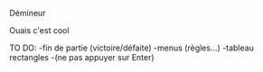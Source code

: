Démineur

Ouais c'est cool

TO DO:
	-fin de partie (victoire/défaite)
	-menus (règles...)
	-tableau rectangles
	-(ne pas appuyer sur Enter)


